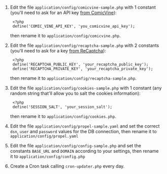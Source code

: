 1. Edit the file `application/config/comicvine-sample.php` with 1 constant 
	(you'll need to ask for an API key [from ComicVine](http://www.comicvine.com/api/)):

		<?php
		define('COMIC_VINE_API_KEY', 'you_comicvine_api_key');
		
	then rename it to `application/config/comicvine.php`.

2. Edit the file `application/config/recaptcha-sample.php` with 2 constants 
	(you'll need to ask for a key [from ReCaptcha](https://www.google.com/recaptcha)):

		<?php
		define('RECAPTCHA_PUBLIC_KEY', 'your_recaptcha_public_key');
		define('RECAPTCHA_PRIVATE_KEY', 'your_recaptcha_private_key');
	
	then rename it to `application/config/recaptcha-sample.php`.

3. Edit the file `application/config/cookies-sample.php` with 1 constant 
	(any random string that'll allow you to salt the cookies information):

		<?php
		define('SESSION_SALT', 'your_session_salt');

	then rename it to `application/config/cookies.php`.

4. Edit the file `application/config/propel-sample.yaml` and set the correct
	`dsn`, `user` and `password` values for the DB connection, then rename
	it to `application/config/propel.yaml`

5. Edit the file `application/config/config-sample.php` and set the constants 
	`BASE_URL` and `DOMAIN` according to your settings, then rename it to 
	`application/config/config.php`

6. Create a Cron task calling `cron-updater.php` every day.